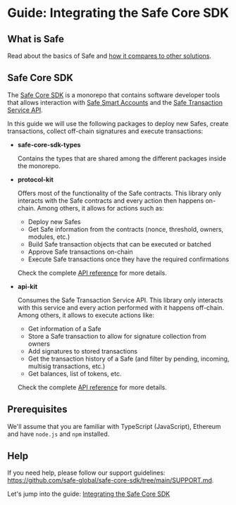 # Guide: Integrating the Safe Core SDK

## What is Safe

Read about the basics of Safe and [how it compares to other solutions](https://help.safe.global/en/articles/40869-what-is-safe).

## Safe Core SDK

The [Safe Core SDK](https://github.com/safe-global/safe-core-sdk) is a monorepo that contains software developer tools that allows interaction with [Safe Smart Accounts](https://github.com/safe-global/safe-smart-account) and the [Safe Transaction Service API](https://github.com/safe-global/safe-transaction-service).

In this guide we will use the following packages to deploy new Safes, create transactions, collect off-chain signatures and execute transactions:
* **safe-core-sdk-types**
  
  Contains the types that are shared among the different packages inside the monorepo.

* **protocol-kit**

  Offers most of the functionality of the Safe contracts. This library only interacts with the Safe contracts and every action then happens on-chain. Among others, it allows for actions such as:
    - Deploy new Safes
    - Get Safe information from the contracts (nonce, threshold, owners, modules, etc.)
    - Build Safe transaction objects that can be executed or batched
    - Approve Safe transactions on-chain
    - Execute Safe transactions once they have the required confirmations

  Check the complete [API reference](https://docs.safe.global/sdk/protocol-kit/reference) for more details.

* **api-kit**

  Consumes the Safe Transaction Service API. This library only interacts with this service and every action performed with it happens off-chain. Among others, it allows to execute actions like:
    - Get information of a Safe
    - Store a Safe transaction to allow for signature collection from owners
    - Add signatures to stored transactions
    - Get the transaction history of a Safe (and filter by pending, incoming, multisig transactions, etc.)
    - Get balances, list of tokens, etc.

  Check the complete [API reference](https://docs.safe.global/sdk/api-kit/reference) for more details.

## Prerequisites

We'll assume that you are familiar with TypeScript (JavaScript), Ethereum and have `node.js` and `npm` installed.

## Help

If you need help, please follow our support guidelines: https://github.com/safe-global/safe-core-sdk/tree/main/SUPPORT.md.

Let's jump into the guide: [Integrating the Safe Core SDK](/guides/integrating-the-safe-core-sdk.md)

